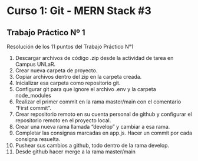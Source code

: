 # Curso 1: Git - MERN Stack #3

## Trabajo Práctico Nº 1

Resolución de los 11 puntos del Trabajo Práctico N°1

1. Descargar archivos de código .zip desde la actividad de tarea en Campus UNLaR.
2. Crear nueva carpeta de proyecto.
3. Copiar archivos dentro del zip en la carpeta creada.
4. Inicializar esa carpeta como repositorio git.
5. Configurar git para que ignore el archivo .env y la carpeta node_modules
6. Realizar el primer commit en la rama master/main con el comentario “First commit”.
7. Crear repositorio remoto en su cuenta personal de github y configurar el repositorio
remoto en el proyecto local.
8. Crear una nueva rama llamada “develop” y cambiar a esa rama.
9. Completar las consignas marcadas en app.js. Hacer un commit por cada consigna
resuelta.
10. Pushear sus cambios a github, todo dentro de la rama develop.
11. Desde github hacer merge a la rama master/main